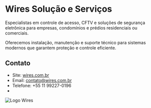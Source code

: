 # Wires Solução e Serviços

Especialistas em controle de acesso, CFTV e soluções de segurança eletrônica para empresas, condomínios e prédios residenciais ou comerciais.

Oferecemos instalação, manutenção e suporte técnico para sistemas modernos que garantem proteção e controle eficiente.

## Contato

- Site: [wires.com.br](https://wires.com.br)  
- Email: contato@wires.com.br  
- Telefone: +55 11 99227-0196
- 
![Logo Wires](https://github.com/Wires-Solucao-e-Servicos/logos/raw/main/WiresIcon-White.png)
